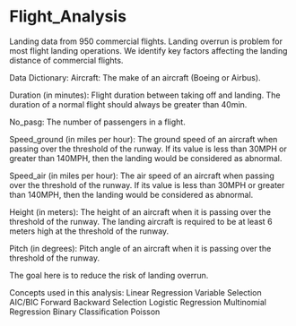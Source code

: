 # Flight_Analysis

Landing data from 950 commercial flights.
Landing overrun is problem for most flight landing operations. 
We identify key factors affecting the landing distance of commercial flights. 

Data Dictionary:
Aircraft: The make of an aircraft (Boeing or Airbus).

Duration (in minutes): Flight duration between taking off and landing. The duration of a normal flight should always be greater than 40min.

No_pasg: The number of passengers in a flight.

Speed_ground (in miles per hour): The ground speed of an aircraft when passing over the threshold of the runway. If its value is less than 30MPH or greater than 140MPH, then the landing would be considered as abnormal.

Speed_air (in miles per hour): The air speed of an aircraft when passing over the threshold of the runway. If its value is less than 30MPH or greater than 140MPH, then the landing would be considered as abnormal.

Height (in meters): The height of an aircraft when it is passing over the threshold of the runway. The landing aircraft is required to be at least 6 meters high at the threshold of the runway.

Pitch (in degrees): Pitch angle of an aircraft when it is passing over the threshold of the runway.

The goal here is to reduce the risk of landing overrun.

Concepts used in this analysis:
Linear Regression
Variable Selection
AIC/BIC
Forward Backward Selection
Logistic Regression
Multinomial Regression
Binary Classification
Poisson

